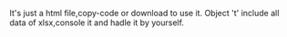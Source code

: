 It's just a html file,copy-code or download to use it.
Object 't' include all data of xlsx,console it and hadle it by yourself.
